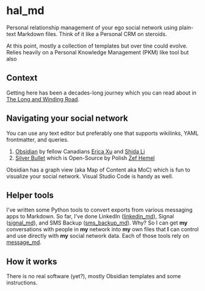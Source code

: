 # hal_md

Personal relationship management of your ego social network using plain-text Markdown files. Think of it like a Personal CRM on steroids.

At this point, mostly a collection of templates but over tine could evolve. Relies heavily on a Personal Knowledge Management (PKM) like tool but also

## Context

Getting here has been a decades-long journey which you can read about in [The Long and Winding Road](docs/journey.md).

## Navigating your social network

You can use any text editor but preferably one that supports wikilinks, YAML frontmatter, and queries.

1. [Obsidian](https://obsidian.md/) by fellow Canadians [Erica Xu](https://github.com/ericaxu) and [Shida Li](https://github.com/lishid)
2. [Silver Bullet](https://github.com/silverbulletmd) which is Open-Source by Polish [Zef Hemel](https://github.com/zefhemel)

Obsidian has a graph view (aka Map of Content aka MoC) which is fun to visualize your social network. Visual Studio Code is handy as well.

## Helper tools

I've written some Python tools to convert exports from various messaging apps to Markdown. So far, I've done LinkedIn ([linkedin_md](https://github.com/thephm/linkedin_md)), Signal ([signal_md](https://github.com/thephm/signal_md)), and SMS Backup ([sms_backup_md](https://github.com/thephm/sms_backup_md)). Why? So I can get **my** conversations with people in **my** network into **my** own files that **I** can control and use directly with **my** social network data. Each of those tools rely on [message_md](https://github.com/thephm/message_md).

## How it works

There is no real software (yet?), mostly Obsidian templates and some instructions.
